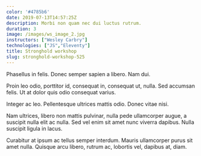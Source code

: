 ```yaml
---
color: '#4785b6'
date: 2019-07-13T14:57:25Z
description: Morbi non quam nec dui luctus rutrum.
duration: 3
image: /images/ws_image_2.jpg
instructors: ["Wesley Carbry"]
technologies: ["JS","Eleventy"]
title: Stronghold workshop
slug: stronghold-workshop-525
---
```

Phasellus in felis. Donec semper sapien a libero. Nam dui.

Proin leo odio, porttitor id, consequat in, consequat ut, nulla. Sed accumsan felis. Ut at dolor quis odio consequat varius.

Integer ac leo. Pellentesque ultrices mattis odio. Donec vitae nisi.

Nam ultrices, libero non mattis pulvinar, nulla pede ullamcorper augue, a suscipit nulla elit ac nulla. Sed vel enim sit amet nunc viverra dapibus. Nulla suscipit ligula in lacus.

Curabitur at ipsum ac tellus semper interdum. Mauris ullamcorper purus sit amet nulla. Quisque arcu libero, rutrum ac, lobortis vel, dapibus at, diam.
